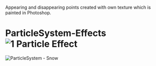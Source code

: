 Appearing and disappearing points created with own texture which is painted in Photoshop. 

# ParticleSystem-Effects![1 Particle Effect](https://user-images.githubusercontent.com/80714127/142474747-2cefdf78-d618-484b-9a89-b56283ff6377.gif)
![ParticleSystem - Snow](https://user-images.githubusercontent.com/80714127/142737206-3c32a3d1-712a-456a-b8ec-70ca048e55a1.gif)
